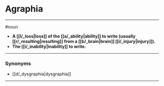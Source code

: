 # Agraphia
---
#noun
- **A [[l/_loss|loss]] of the [[a/_ability|ability]] to write (usually [[r/_resulting|resulting]] from a [[b/_brain|brain]] [[i/_injury|injury]]).**
- **The [[i/_inability|inability]] to write.**
---
### Synonyms
- [[d/_dysgraphia|dysgraphia]]
---
